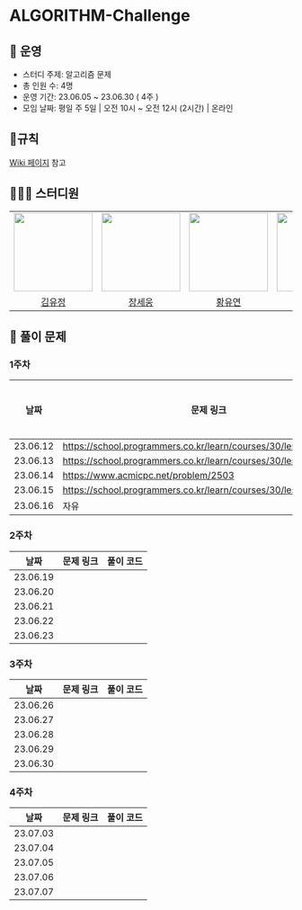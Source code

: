 # ALGORITHM-Challenge
## 👋 운영
- 스터디 주제: 알고리즘 문제
- 총 인원 수: 4명
- 운영 기간: 23.06.05 ~ 23.06.30 ( 4주 )
- 모임 날짜: 평일 주 5일 | 오전 10시 ~ 오전 12시 (2시간) | 온라인

## 📍규칙
[Wiki 페이지](https://github.com/CS-Challenge/ALGORITHM-Challenge/wiki/%EA%B7%9C%EC%B9%99) 참고

## 👩🏻‍💻 스터디원
<table>
    <tr>
        <td height="140px" align="center"><img src="https://avatars.githubusercontent.com/yujung7768903" width="140px" /></td>
        <td height="140px" align="center"><img src="https://avatars.githubusercontent.com/ssosee" width="140px" /></td>
        <td height="140px" align="center"><img src="https://avatars.githubusercontent.com/yoooyeon" width="140px" /></td>
        <td height="140px" align="center"><img src="https://avatars.githubusercontent.com/YoonSuHyeon" width="140px" /></td>
    </tr>
    <tr>
        <td align="center">
          <a href="https://github.com/yujung7768903"> 김유정 </a>
        </td>
        <td align="center">
          <a href="https://github.com/ssosee"> 장세웅 </a>
        </td>
        <td align="center">
          <a href="https://github.com/yoooyeon"> 황유연 </a>
        </td>
        <td align="center">
          <a href="https://github.com/YoonSuHyeon"> 윤수현 </a>
        </td>
    </tr>
</table>

## 📑 풀이 문제

### 1주차
<!-- 문제 링크 셀 데이터 형식: [문제 풀이 플랫폼 | 문제 이름](문제 링크) -->

| 날짜   | 문제 링크                                       | 풀이 코드 |
| ------ | -------------------------------------------- |--------|
| 23.06.12 | https://school.programmers.co.kr/learn/courses/30/lessons/17677 ||
| 23.06.13 | https://school.programmers.co.kr/learn/courses/30/lessons/72414 ||
| 23.06.14 | https://www.acmicpc.net/problem/2503 ||
| 23.06.15 | https://school.programmers.co.kr/learn/courses/30/lessons/86971# ||
| 23.06.16 | 자유 ||


### 2주차

| 날짜   | 문제 링크                                       | 풀이 코드 |
| ------ | -------------------------------------------- |--------|
| 23.06.19 |  ||
| 23.06.20 |  ||
| 23.06.21 |  ||
| 23.06.22 |  ||
| 23.06.23 |  ||


### 3주차

| 날짜   | 문제 링크                                       | 풀이 코드 |
| ------ | -------------------------------------------- |--------|
| 23.06.26 |  ||
| 23.06.27 |  ||
| 23.06.28 |  ||
| 23.06.29 |  ||
| 23.06.30 |  ||


### 4주차

| 날짜   | 문제 링크                                       | 풀이 코드 |
| ------ | -------------------------------------------- |--------|
| 23.07.03 |  ||
| 23.07.04 |  ||
| 23.07.05 |  ||
| 23.07.06 |  ||
| 23.07.07 |  ||
